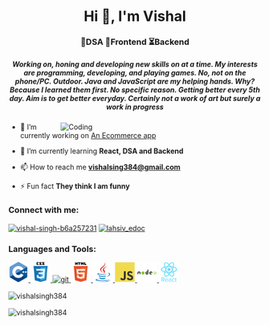 <h1 align="center">Hi 👋, I'm Vishal</h1>
<h3 align="center">🚧DSA 🚧Frontend ⏳Backend</h3>
<h5 align="center">Working on, honing and developing new skills on at a time. My interests are programming, developing, and playing games. No, not on the phone/PC. Outdoor. Java and JavaScript are my helping hands. Why? Because I learned them first. No specific reason. Getting better every 5th day. Aim is to get better everyday. Certainly not a work of art but surely a work in progress</h5>
<img align="right" alt="Coding" width="400" src="https://cdn.dribbble.com/users/1162077/screenshots/3848914/programmer.gif">

- 🔭 I’m currently working on [An Ecommerce app](https://github.com/vishalsingh384/E-Commerce)

- 🌱 I’m currently learning **React, DSA and Backend**

- 📫 How to reach me **vishalsing384@gmail.com**

- ⚡ Fun fact **They think I am funny**

<h3 align="left">Connect with me:</h3>
<p align="left">
<a href="https://linkedin.com/in/vishal-singh-b6a257231" target="blank"><img align="center" src="https://raw.githubusercontent.com/rahuldkjain/github-profile-readme-generator/master/src/images/icons/Social/linked-in-alt.svg" alt="vishal-singh-b6a257231" height="30" width="40" /></a>
<a href="https://www.leetcode.com/lahsiv_edoc" target="blank"><img align="center" src="https://raw.githubusercontent.com/rahuldkjain/github-profile-readme-generator/master/src/images/icons/Social/leet-code.svg" alt="lahsiv_edoc" height="30" width="40" /></a>
</p>

<h3 align="left">Languages and Tools:</h3>
<p align="left"> <a href="https://www.w3schools.com/cpp/" target="_blank" rel="noreferrer"> <img src="https://raw.githubusercontent.com/devicons/devicon/master/icons/cplusplus/cplusplus-original.svg" alt="cplusplus" width="40" height="40"/> </a> <a href="https://www.w3schools.com/css/" target="_blank" rel="noreferrer"> <img src="https://raw.githubusercontent.com/devicons/devicon/master/icons/css3/css3-original-wordmark.svg" alt="css3" width="40" height="40"/> </a> <a href="https://git-scm.com/" target="_blank" rel="noreferrer"> <img src="https://www.vectorlogo.zone/logos/git-scm/git-scm-icon.svg" alt="git" width="40" height="40"/> </a> <a href="https://www.w3.org/html/" target="_blank" rel="noreferrer"> <img src="https://raw.githubusercontent.com/devicons/devicon/master/icons/html5/html5-original-wordmark.svg" alt="html5" width="40" height="40"/> </a> <a href="https://www.java.com" target="_blank" rel="noreferrer"> <img src="https://raw.githubusercontent.com/devicons/devicon/master/icons/java/java-original.svg" alt="java" width="40" height="40"/> </a> <a href="https://developer.mozilla.org/en-US/docs/Web/JavaScript" target="_blank" rel="noreferrer"> <img src="https://raw.githubusercontent.com/devicons/devicon/master/icons/javascript/javascript-original.svg" alt="javascript" width="40" height="40"/> </a> <a href="https://nodejs.org" target="_blank" rel="noreferrer"> <img src="https://raw.githubusercontent.com/devicons/devicon/master/icons/nodejs/nodejs-original-wordmark.svg" alt="nodejs" width="40" height="40"/> </a> <a href="https://reactjs.org/" target="_blank" rel="noreferrer"> <img src="https://raw.githubusercontent.com/devicons/devicon/master/icons/react/react-original-wordmark.svg" alt="react" width="40" height="40"/> </a> </p>

<p><img align="center" src="https://github-readme-stats.vercel.app/api/top-langs?username=vishalsingh384&show_icons=true&locale=en&layout=compact" alt="vishalsingh384" /></p>

<p><img align="center" src="https://github-readme-streak-stats.herokuapp.com/?user=vishalsingh384&" alt="vishalsingh384" /></p>
